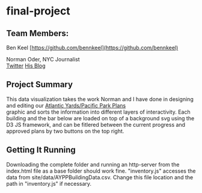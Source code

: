 # final-project

## Team Members:

Ben Keel
[https://github.com/bennkeel](https://github.com/bennkeel)

Norman Oder, NYC Journalist  
[Twitter](https://twitter.com/AYReport)
[His Blog](https://atlanticyardsreport.blogspot.com/)
 
## Project Summary
This data visualization takes the work Norman and I have done in designing and editing our [Atlantic Yards/Pacific Park Plans](https://blogger.googleusercontent.com/img/b/R29vZ2xl/AVvXsEh-0yNDDy3gcfH1t2qzJg1uiz0vn3YYhGZ9SlzxXQ7W7P909Xw1L9AEApESM2o_GQsRnQteVmkDazxke6WEEsQbr8FBuuSvfxuABTmF7SXq_EQs3eKjBcqO2sCiI3-5qf9G41mpSSWCl3gAKY7f5N5jGcXAiTMDPC4pej7X8610Edc86YZihac/s960/AYPP_Plans_221121_72.jpg)  
graphic and sorts the information into different layers of interactivity. Each building and the bar below are loaded on top of a background svg using the 
D3 JS framework, and can be fitlered between the current progress and approved plans by two buttons on the top right.

## Getting It Running
Downloading the complete folder and running an http-server from the index.html file as a base folder should work fine. "inventory.js" accesses the data
from site/data/AYPPBuildingData.csv. Change this file location and the path in "inventory.js" if necessary.
